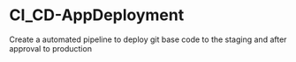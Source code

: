 # CI_CD-AppDeployment
Create a automated pipeline to deploy git base code to the staging and after approval to production
